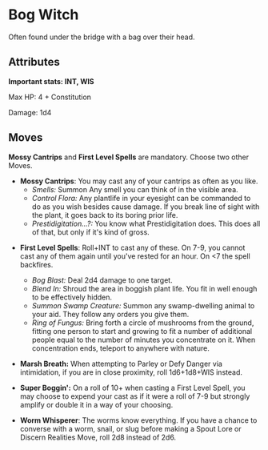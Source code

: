 # Bog Witch

Often found under the bridge with a bag over their head.

## Attributes

**Important stats: INT, WIS**

Max HP: 4 + Constitution

Damage: 1d4

## Moves

**Mossy Cantrips** and **First Level Spells** are mandatory. Choose two other Moves.

- **Mossy Cantrips**: You may cast any of your cantrips as often as you like.
  - _Smells:_ Summon Any smell you can think of in the visible area.
  - _Control Flora:_ Any plantlife in your eyesight can be commanded to do as you wish besides cause damage. If you break line of sight with the plant, it goes back to its boring prior life.
  - _Prestidigitation...?:_ You know what Prestidigitation does. This does all of that, but only if it's kind of gross.

* **First Level Spells**: Roll+INT to cast any of these. On 7-9, you cannot cast any of them again until you've rested for an hour. On <7 the spell backfires.

  - _Bog Blast:_ Deal 2d4 damage to one target.

  * _Blend In:_ Shroud the area in boggish plant life. You fit in well enough to be effectively hidden.
  * _Summon Swamp Creature:_ Summon any swamp-dwelling animal to your aid. They follow any orders you give them.
  * _Ring of Fungus:_ Bring forth a circle of mushrooms from the ground, fitting one person to start and growing to fit a number of additional people equal to the number of minutes you concentrate on it. When concentration ends, teleport to anywhere with nature.

* **Marsh Breath:** When attempting to Parley or Defy Danger via intimidation, if you are in close proximity, roll 1d6+1d8+WIS instead.

* **Super Boggin':** On a roll of 10+ when casting a First Level Spell, you may choose to expend your cast as if it were a roll of 7-9 but strongly amplify or double it in a way of your choosing.

* **Worm Whisperer**: The worms know everything. If you have a chance to converse with a worm, snail, or slug before making a Spout Lore or Discern Realities Move, roll 2d8 instead of 2d6.

